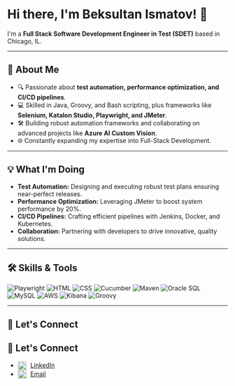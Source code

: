 # Hi there, I'm Beksultan Ismatov! 👋

I'm a **Full Stack Software Development Engineer in Test (SDET)** based in Chicago, IL.

---

## 🚀 About Me

- 🔍 Passionate about **test automation, performance optimization, and CI/CD pipelines**.
- 💻 Skilled in Java, Groovy, and Bash scripting, plus frameworks like **Selenium, Katalon Studio, Playwright, and JMeter**.
- 🛠️ Building robust automation frameworks and collaborating on advanced projects like **Azure AI Custom Vision**.
- 🌐 Constantly expanding my expertise into Full-Stack Development.

---

## 💡 What I'm Doing

- **Test Automation:** Designing and executing robust test plans ensuring near-perfect releases.
- **Performance Optimization:** Leveraging JMeter to boost system performance by 20%.
- **CI/CD Pipelines:** Crafting efficient pipelines with Jenkins, Docker, and Kubernetes.
- **Collaboration:** Partnering with developers to drive innovative, quality solutions.

---

## 🛠️ Skills & Tools

![Playwright](https://img.shields.io/badge/Playwright-5A2A9A?style=flat&logo=playwright&logoColor=white)
![HTML](https://img.shields.io/badge/HTML-E34F26?style=flat&logo=html5&logoColor=white)
![CSS](https://img.shields.io/badge/CSS-1572B6?style=flat&logo=css3&logoColor=white)
![Cucumber](https://img.shields.io/badge/Cucumber-1C8D73?style=flat&logo=cucumber&logoColor=white)
![Maven](https://img.shields.io/badge/Maven-C71A36?style=flat&logo=apache-maven&logoColor=white)
![Oracle SQL](https://img.shields.io/badge/OracleSQL-F80000?style=flat&logo=oracle&logoColor=white)
![MySQL](https://img.shields.io/badge/MySQL-4479A1?style=flat&logo=mysql&logoColor=white)
![AWS](https://img.shields.io/badge/AWS-232F3E?style=flat&logo=amazon-aws&logoColor=white)
![Kibana](https://img.shields.io/badge/Kibana-005571?style=flat&logo=kibana&logoColor=white)
![Groovy](https://img.shields.io/badge/Groovy-4298B8?style=flat&logo=groovy&logoColor=white)

---

## 🔗 Let's Connect

## 🔗 Let's Connect

- <img src="https://cdn.jsdelivr.net/gh/devicons/devicon/icons/linkedin/linkedin-original.svg" alt="LinkedIn" style="width:20px; vertical-align:middle; margin-right:5px;"> [LinkedIn](https://www.linkedin.com/in/bksultan-ismatov)
- <img src="https://cdn.jsdelivr.net/gh/devicons/devicon/icons/mail/mail-original.svg" alt="Email" style="width:20px; vertical-align:middle; margin-right:5px;"> [Email](mailto:bksultan.ismatov@gmail.com)
